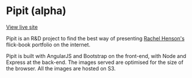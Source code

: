 Pipit (alpha)
=====

[View live site](http://pipit.herokuapp.com)

  Pipit is an R&D project to find the best way of presenting [Rachel Henson's](http://http://www.rachelhenson.com/) flick-book portfolio on the internet.

  Pipit is built with AngularJS and Bootstrap on the front-end, with Node and Express at the back-end. The images served are optimised
  for the size of the browser. All the images are hosted on S3.

